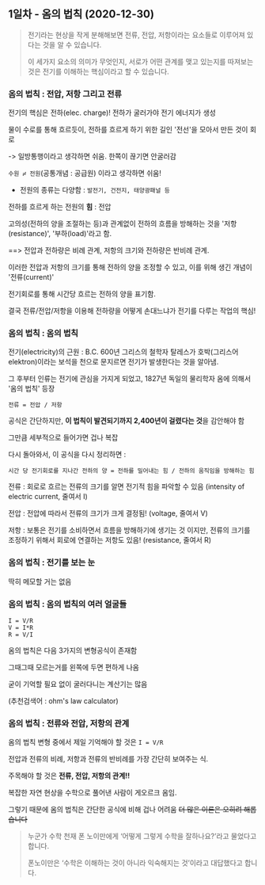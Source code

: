 ## 1일차 - 옴의 법칙 (2020-12-30)

> 전기라는 현상을 작게 분해해보면 전류, 전압, 저항이라는 요소들로 이루어져 있다는 것을 알 수 있습니다.
>
> 이 세가지 요소의 의미가 무엇인지, 서로가 어떤 관계를 맺고 있는지를 따져보는 것은 전기를 이해하는 핵심이라고 할 수 있습니다.

### 옴의 법칙 : 전압, 저항 그리고 전류

전기의 핵심은 전하(elec. charge)! 전하가 굴러가야 전기 에너지가 생성

물이 수로를 통해 흐르듯이, 전하를 흐르게 하기 위한 길인 '전선'을 모아서 만든 것이 회로

 -> 일방통행이라고 생각하면 쉬움. 한쪽이 끊기면 안굴러감

`수원 ≓ 전원`(공통개념 : 공급원) 이라고 생각하면 쉬움!
 - 전원의 종류는 다양함 : `발전기, 건전지, 태양광패널 등`

전하를 흐르게 하는 전원의 **힘** : 전압

고의성(전하의 양을 조절하는 등)과 관계없이 전하의 흐름을 방해하는 것을 '저항(resistance)', '부하(load)'라고 함.

==> 전압과 전하량은 비례 관계, 저항의 크기와 전하량은 반비례 관계.

이러한 전압과 저항의 크기를 통해 전하의 양을 조정할 수 있고, 이를 위해 생긴 개념이 '전류(current)'

전기회로를 통해 시간당 흐르는 전하의 양을 표기함.

결국 전류/전압/저항을 이용해 전하량을 어떻게 손대느냐가 전기를 다루는 작업의 핵심!

### 옴의 법칙 : 옴의 법칙

전기(electricity)의 근원 : B.C. 600년 그리스의 철학자 탈레스가 호박(그리스어 elektron)이라는 보석을 천으로 문지르면 전기가 발생한다는 것을 알아냄.

그 후부터 인류는 전기에 관심을 가지게 되었고, 1827년 독일의 물리학자 옴에 의해서 '옴의 법칙' 등장
```
전류 = 전압 / 저항
```
공식은 간단하지만, **이 법칙이 발견되기까지 2,400년이 걸렸다는 것**을 감안해야 함

그만큼 세부적으로 들어가면 겁나 복잡

다시 돌아와서, 이 공식을 다시 정리하면 : 
```
시간 당 전기회로를 지나간 전하의 양 = 전하를 밀어내는 힘 / 전하의 움직임을 방해하는 힘
```
전류 : 회로로 흐르는 전류의 크기를 알면 전기적 힘을 파악할 수 있음 (intensity of electric current, 줄여서 I)

전압 : 전압에 따라서 전류의 크기가 크게 결정됨! (voltage, 줄여서 V)

저항 : 보통은 전기를 소비하면서 흐름을 방해하기에 생기는 것 이지만, 전류의 크기를 조정하기 위해서 회로에 연결하는 저항도 있음! (resistance, 줄여서 R)

### 옴의 법칙 : 전기를 보는 눈

딱히 메모할 거는 없음

### 옴의 법칙 : 옴의 법칙의 여러 얼굴들

```
I = V/R
V = I*R
R = V/I
```
옴의 법칙은 다음 3가지의 변형공식이 존재함

그때그때 모르는거를 왼쪽에 두면 편하게 나옴

굳이 기억할 필요 없이 굴러다니는 계산기는 많음

(추천검색어 : ohm's law calculator)

### 옴의 법칙 : 전류와 전압, 저항의 관계

옴의 법칙 변형 중에서 제일 기억해야 할 것은 `I = V/R`

전압과 전류의 비례, 저항과 전류의 반비례를 가장 간단히 보여주는 식.

주목해야 할 것은 **전류, 전압, 저항의 관계!!**

복잡한 자연 현상을 수학으로 풀어낸 사람이 게오르크 옴임.

그렇기 때문에 옴의 법칙은 간단한 공식에 비해 겁나 어려움 ~~더 많은 이론은 오히려 해롭습니다~~

> 누군가 수학 천재 폰 노이만에게 ‘어떻게 그렇게 수학을 잘하나요?’라고 물었다고 합니다.
>
> 폰노이만은 ‘수학은 이해하는 것이 아니라 익숙해지는 것’이라고 대답했다고 합니다.
